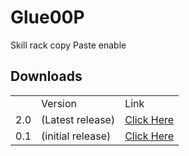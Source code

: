 <h1>Glue00P</h1>
<p>Skill rack copy Paste enable</p>
<h2>Downloads</h2>
<table>
<th>
  <td>
  Version
  </td>
<td>Link</td>
</th>
<tr>
<td>2.0</td>
<td>(Latest release)</td>
  <td>
  <a href="">Click Here</a>
  </td>
</tr>
<tr>
<td>0.1</td>
<td>(initial release)</td>
  <td>
  <a href="">Click Here</a>
  </td>
</tr>
</table>
